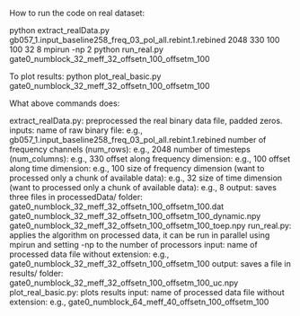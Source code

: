How to run the code on real dataset:

python extract_realData.py gb057_1.input_baseline258_freq_03_pol_all.rebint.1.rebined 2048 330 100 100 32 8
mpirun -np 2 python run_real.py gate0_numblock_32_meff_32_offsetn_100_offsetm_100

To plot results:
python plot_real_basic.py gate0_numblock_32_meff_32_offsetn_100_offsetm_100

What above commands does:

extract_realData.py: preprocessed the real binary data file, padded zeros.
	inputs:
		name of raw binary file: e.g., gb057_1.input_baseline258_freq_03_pol_all.rebint.1.rebined
		number of frequency channels (num_rows): e.g., 2048
		number of timesteps (num_columns): e.g., 330
		offset along frequency dimension: e.g., 100
		offset along time dimension: e.g., 100
		size of frequency dimension (want to processed only a chunk of available data): e.g., 32
		size of time dimension (want to processed only a chunk of available data): e.g., 8
	output: 
	saves three files in processedData/ folder: 
		gate0_numblock_32_meff_32_offsetn_100_offsetm_100.dat
		gate0_numblock_32_meff_32_offsetn_100_offsetm_100_dynamic.npy
		gate0_numblock_32_meff_32_offsetn_100_offsetm_100_toep.npy
run_real.py: applies the algorithm on processed data, it can be run in parallel using mpirun and setting -np to the number of processors
	input:
		name of processed data file without extension: e.g., gate0_numblock_32_meff_32_offsetn_100_offsetm_100
	output: 
	saves a file in results/ folder:	
		gate0_numblock_32_meff_32_offsetn_100_offsetm_100_uc.npy
plot_real_basic.py: plots results
	input:
		name of processed data file without extension: e.g., gate0_numblock_64_meff_40_offsetn_100_offsetm_100	
					



	

